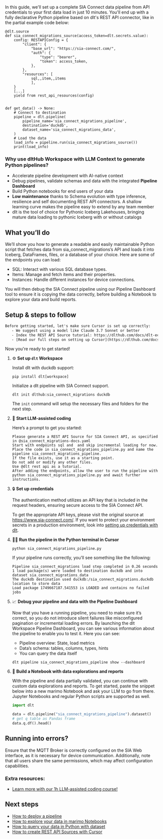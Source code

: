In this guide, we'll set up a complete SIA Connect data pipeline from API credentials to your first data load in just 10 minutes. You'll end up with a fully declarative Python pipeline based on dlt's REST API connector, like in the partial example code below:

```python-outcome
@dlt.source
def sia_connect_migrations_source(access_token=dlt.secrets.value):
    config: RESTAPIConfig = {
        "client": {
            "base_url": "https://sia-connect.com/",
            "auth": {
                "type": "bearer",
                "token": access_token,
            },
        },
        "resources": [
            sql,,item,,items
            ],
    }
    [...]
    yield from rest_api_resources(config)


def get_data() -> None:
    # Connect to destination
    pipeline = dlt.pipeline(
        pipeline_name='sia_connect_migrations_pipeline',
        destination='duckdb',
        dataset_name='sia_connect_migrations_data', 
    )
    # Load the data
    load_info = pipeline.run(sia_connect_migrations_source())
    print(load_info) 
```

### Why use dltHub Workspace with LLM Context to generate Python pipelines?

- Accelerate pipeline development with AI-native context
- Debug pipelines, validate schemas and data with the integrated **Pipeline Dashboard**
- Build Python notebooks for end users of your data
- **Low maintenance** thanks to Schema evolution with type inference, resilience and self documenting REST API connectors. A shallow learning curve makes the pipeline easy to extend by any team member
- dlt is the tool of choice for Pythonic Iceberg Lakehouses, bringing mature data loading to pythonic Iceberg with or without catalogs

## What you’ll do

We’ll show you how to generate a readable and easily maintainable Python script that fetches data from sia_connect_migrations’s API and loads it into Iceberg, DataFrames, files, or a database of your choice. Here are some of the endpoints you can load:

- SQL: Interact with various SQL database types.
- Items: Manage and fetch items and their properties.
- Instances: Handle different instances for device connections.

You will then debug the SIA Connect pipeline using our Pipeline Dashboard tool to ensure it is copying the data correctly, before building a Notebook to explore your data and build reports.

## Setup & steps to follow

```default
Before getting started, let's make sure Cursor is set up correctly:
   - We suggest using a model like Claude 3.7 Sonnet or better
   - Index the REST API Source tutorial: https://dlthub.com/docs/dlt-ecosystem/verified-sources/rest_api/ and add it to context as **@dlt rest api**
   - [Read our full steps on setting up Cursor](https://dlthub.com/docs/dlt-ecosystem/llm-tooling/cursor-restapi#23-configuring-cursor-with-documentation)
```

Now you're ready to get started!

1. ⚙️ **Set up `dlt` Workspace**
    
    Install dlt with duckdb support:
    ```shell
    pip install dlt[workspace]
    ```

    Initialize a dlt pipeline with SIA Connect support.
    ```shell
    dlt init dlthub:sia_connect_migrations duckdb
    ```

    The `init` command will setup the necessary files and folders for the next step.
    
2. 🤠 **Start LLM-assisted coding**
    
    Here’s a prompt to get you started:
    
    ```prompt
    Please generate a REST API Source for SIA Connect API, as specified in @sia_connect_migrations-docs.yaml 
    Start with endpoints sql and  and skip incremental loading for now. 
    Place the code in sia_connect_migrations_pipeline.py and name the pipeline sia_connect_migrations_pipeline. 
    If the file exists, use it as a starting point. 
    Do not add or modify any other files. 
    Use @dlt rest api as a tutorial. 
    After adding the endpoints, allow the user to run the pipeline with python sia_connect_migrations_pipeline.py and await further instructions.
    ```

    
3. 🔒 **Set up credentials** 
    
    The authentication method utilizes an API key that is included in the request headers, ensuring secure access to the SIA Connect API.
    
    To get the appropriate API keys, please visit the original source at https://www.sia-connect.com/.
    If you want to protect your environment secrets in a production environment, look into [setting up credentials with dlt](https://dlthub.com/docs/walkthroughs/add_credentials).
    
4. 🏃‍♀️ **Run the pipeline in the Python terminal in Cursor**
    
    ```shell
    python sia_connect_migrations_pipeline.py
    ```
    
    If your pipeline runs correctly, you’ll see something like the following:
    
    ```shell
    Pipeline sia_connect_migrations load step completed in 0.26 seconds
    1 load package(s) were loaded to destination duckdb and into dataset sia_connect_migrations_data
    The duckdb destination used duckdb:/sia_connect_migrations.duckdb location to store data
    Load package 1749667187.541553 is LOADED and contains no failed jobs
    ```
    
5. 📈 **Debug your pipeline and data with the Pipeline Dashboard**

    Now that you have a running pipeline, you need to make sure it’s correct, so you do not introduce silent failures like misconfigured pagination or incremental loading errors. By launching the dlt Workspace Pipeline Dashboard, you can see various information about the pipeline to enable you to test it. Here you can see:
    - Pipeline overview: State, load metrics
    - Data’s schema: tables, columns, types, hints
    - You can query the data itself
    
    ```shell
    dlt pipeline sia_connect_migrations_pipeline show --dashboard
    ```
    
6. 🐍 **Build a Notebook with data explorations and reports**

    With the pipeline and data partially validated, you can continue with custom data explorations and reports. To get started, paste the snippet below into a new marimo Notebook and ask your LLM to go from there. Jupyter Notebooks and regular Python scripts are supported as well.

    
    ```python
    import dlt

   data = dlt.pipeline("sia_connect_migrations_pipeline").dataset()
   # get q table as Pandas frame
   data.q.df().head()
    ```

## Running into errors?

Ensure that the MQTT Broker is correctly configured on the SIA Web interface, as it is necessary for device communication. Additionally, note that all users share the same permissions, which may affect configuration capabilities.

### Extra resources:

- [Learn more with our 1h LLM-assisted coding course!](https://www.youtube.com/watch?v=GGid70rnJuM)

## Next steps

- [How to deploy a pipeline](https://dlthub.com/docs/walkthroughs/deploy-a-pipeline)
- [How to explore your data in marimo Notebooks](https://dlthub.com/docs/general-usage/dataset-access/marimo)
- [How to query your data in Python with dataset](https://dlthub.com/docs/general-usage/dataset-access/dataset)
- [How to create REST API Sources with Cursor](https://dlthub.com/docs/dlt-ecosystem/llm-tooling/cursor-restapi)